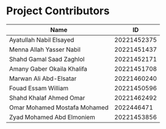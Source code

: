 <h1>Project Contributors</h1>

| Name  | ID |
| ------------- | ------------- |
| Ayatullah Nabil Elsayed	 | 20221452375 |
| Menna Allah Yasser Nabil 	  | 20221451437  |
|Shahd Gamal Saad Zaghlol |	20221452171
|Amany Gaber Okaila Khalifa |	20221451708
|Marwan Ali Abd-Elsatar	| 20221460240
|Fouad Essam William |	20221450596
|Shahd Khalaf Ahmed Omar |	20221462492
|Omar Mohamed Mostafa Mohamed |	2022446471
|Zyad Mohamed Abd Elmoniem |	20221453856
